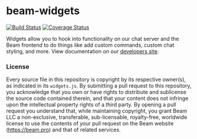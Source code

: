 # beam-widgets

[![Build Status](https://travis-ci.org/MCProHosting/beam-widgets.svg)](https://travis-ci.org/MCProHosting/beam-widgets) [![Coverage Status](https://coveralls.io/repos/MCProHosting/beam-widgets/badge.svg)](https://coveralls.io/r/MCProHosting/beam-widgets)

Widgets allow you to hook into functionality on our chat server and the Beam frontend to do things like add custom commands, custom chat styling, and more. View documentation on our [developers site](https://developer.beam.pro/api/widget).

### License

Every source file in this repository is copyright by its respective owner(s), as indicated in its `widgets.js`. By submitting a pull request to this repository, you acknowledge that you own or have rights to distribute and sublicense the source code contained therein, and that your content does not infringe upon the intellectual property rights of a third party. By opening a pull request you understand that, while maintaining copyright, you grant Beam LLC a non-exclusive, transferable, sub-licensable, royalty-free, worldwide license to use the contents of your pull request on the Beam website (https://beam.pro) and that of related services.
